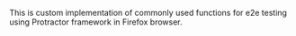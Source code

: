 This is custom implementation of commonly used functions
for e2e testing using Protractor framework in Firefox browser.
